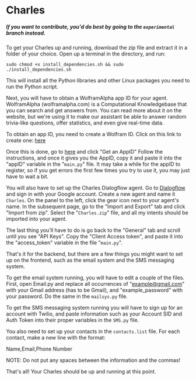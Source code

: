# Charles

##### If you want to contribute, you'd do best by going to the `experimental` branch instead.
To get your Charles up and running, download the zip file and extract it in a folder of your choice. 
Open up a terminal in the directory, and run:

``` terminal
sudo chmod +x install_dependencies.sh && sudo ./install_dependencies.sh
```
This will install all the Python libraries and other Linux packages you need to run the Python script.

Next, you will have to obtain a WolframAlpha app ID for your agent. WolframAlpha (wolframalpha.com) is a Computational Knowledgebase that you can search and get answers from. You can read more about it on the website, but we're using it to make our assistant be able to answer random trivia-like questions, offer statistics, and even give real-time data.

To obtain an app ID, you need to create a Wolfram ID. Click on this link to create one: [here](https://account.wolfram.com/auth/create)

 Once this is done, go to [here](http://developer.wolframalpha.com/portal/myapps/) and click "Get an AppID"
 Follow the instructions, and once it gives you the AppID, copy it and paste it into the "appID" variable in the "`main.py`" file. It may take a while for the appID to register, so if you get errors the first few times you try to use it, you may just have to wait a bit.

You will also have to set up the Charles Dialogflow agent. Go to [Dialogflow](dialogflow.com) and sign in with your Google account. Create a new agent and name it `Charles`. On the panel to the left, click the gear icon next to your agent's name. In the subsequent page, go to the "Import and Export" tab and click "Import from zip". Select the "`Charles.zip`" file, and all my intents should be imported into your agent. 

The last thing you'll have to do is go back to the "General" tab and scroll until you see "API Keys". Copy the "Client Access token", and paste it into the "access_token" variable in the file "`main.py`".

That's it for the backend, but there are a few things you might want to set up on the frontend, such as the email system and the SMS messaging system. 


To get the email system running, you will have to edit a couple of the files. First, open Email.py and replace all occurrences of "example@gmail.com" with your Gmail address (has to be Gmail), and "example_password" with your password. Do the same in the `mailsys.py` file.

To get the SMS messaging system running you will have to sign up for an account with Twilio, and paste information such as your Account SID and Auth Token into their proper variables in the `SMS.py` file.

You also need to set up your contacts in the `contacts.list` file. For each contact, make a new line with the format:

Name,Email,Phone Number

NOTE: Do not put any spaces between the information and the commas!

That's all! Your Charles should be up and running at this point. 
